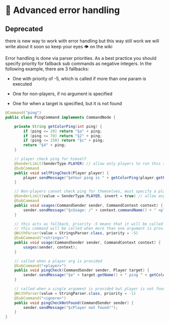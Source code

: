# 🔬 Advanced error handling

## Deprecated
there is new way to work with error handling but this way still work
we will write about it soon so keep your eyes 👁️ on the wiki

Error handling is done via parser priorities. As a best practice you should specify priority for fallback sub commands as negative integers. In the following example, there are 3 fallbacks:

* One with priority of -5, which is called if more than one param is executed

* One for non-players, if no argument is specified

* One for when a target is specified, but it is not found

```Java
@Command("ping")
public class PingCommand implements CommandNode {

    private String getColorPing(int ping) {
        if (ping <= 20) return "§a" + ping;
        if (ping <= 70) return "§2" + ping;
        if (ping <= 150) return "§c" + ping;
        return "§4" + ping;
    }

    // player check ping for himself
    @SenderLimit(SenderType.PLAYER) // allow only players to run this sub command
    @SubCommand
    public void selfPingCheck(Player player) {
        player.sendMessage("§eYour ping is " + getColorPing(player.getPing()) + "ms");
    }

    // Non-players cannot check ping for themselves, must specify a player
    @SenderLimit(value = SenderType.PLAYER, invert = true) // allow anyone BUT player to run this sub command
    @SubCommand
    public void usages(CommandSender sender, CommandContext context) {
        sender.sendMessage("§cUsage: /" + context.commandName() + " <player>");
    }

    // this acts as fallback, priority -5 means that it will be called last if no other parser can parse the argument
    // this command will be called when more than one argument is provided because StringsParser is used
    @WithParser(value = StringsParser.class, priority = -5)
    @SubCommand("<strings>")
    public void usage(CommandSender sender, CommandContext context) {
        usages(sender, context);
    }

    // called when a player arg is provided
    @SubCommand("<player>")
    public void pingCheck(CommandSender sender, Player target) {
        sender.sendMessage("§e" + target.getName() + " ping " + getColorPing(target.getPing()) + "ms");
    }

    // called when a single argument is provided but player is not found
    @WithParser(value = StringParser.class, priority = -1)
    @SubCommand("<ignore>")
    public void pingCheckNotFound(CommandSender sender) {
        sender.sendMessage("§cPlayer not found!");
    }
}
```